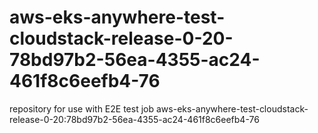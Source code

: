 # aws-eks-anywhere-test-cloudstack-release-0-20-78bd97b2-56ea-4355-ac24-461f8c6eefb4-76
repository for use with E2E test job aws-eks-anywhere-test-cloudstack-release-0-20:78bd97b2-56ea-4355-ac24-461f8c6eefb4-76
